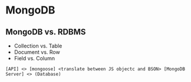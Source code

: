 # MongoDB
## MongoDB vs. RDBMS
* Collection vs. Table
* Document vs. Row
* Field vs. Column

`[API] <> [mongoose] <translate between JS objectc and BSON> [MongoDB Server] <> (Database)`
